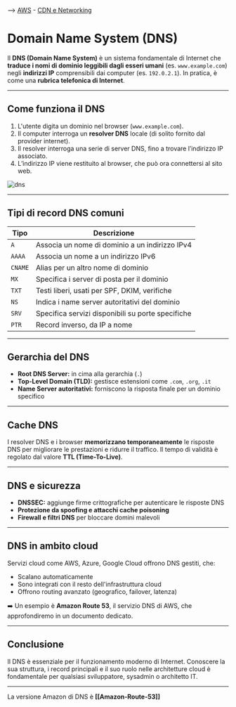 --> [AWS](00-Intro/AWS.md)  -  [CDN e Networking](03-CDN-e-Networking/Rete-globale-AWS.md)
# Domain Name System (DNS)

Il **DNS (Domain Name System)** è un sistema fondamentale di Internet che **traduce i nomi di dominio leggibili dagli esseri umani** (es. `www.example.com`) negli **indirizzi IP** comprensibili dai computer (es. `192.0.2.1`). In pratica, è come una **rubrica telefonica di Internet**.

---

## Come funziona il DNS

1. L'utente digita un dominio nel browser (`www.example.com`).
2. Il computer interroga un **resolver DNS** locale (di solito fornito dal provider internet).
3. Il resolver interroga una serie di server DNS, fino a trovare l’indirizzo IP associato.
4. L’indirizzo IP viene restituito al browser, che può ora connettersi al sito web.

![dns](dns.png)

---

## Tipi di record DNS comuni

|Tipo|Descrizione|
|---|---|
|`A`|Associa un nome di dominio a un indirizzo IPv4|
|`AAAA`|Associa un nome a un indirizzo IPv6|
|`CNAME`|Alias per un altro nome di dominio|
|`MX`|Specifica i server di posta per il dominio|
|`TXT`|Testi liberi, usati per SPF, DKIM, verifiche|
|`NS`|Indica i name server autoritativi del dominio|
|`SRV`|Specifica servizi disponibili su porte specifiche|
|`PTR`|Record inverso, da IP a nome|

---

## Gerarchia del DNS

- **Root DNS Server:** in cima alla gerarchia (`.`)
- **Top-Level Domain (TLD):** gestisce estensioni come `.com`, `.org`, `.it`
- **Name Server autoritativi:** forniscono la risposta finale per un dominio specifico

---

## Cache DNS

I resolver DNS e i browser **memorizzano temporaneamente** le risposte DNS per migliorare le prestazioni e ridurre il traffico. Il tempo di validità è regolato dal valore **TTL (Time-To-Live)**.

---

## DNS e sicurezza

- **DNSSEC:** aggiunge firme crittografiche per autenticare le risposte DNS
- **Protezione da spoofing e attacchi cache poisoning**
- **Firewall e filtri DNS** per bloccare domini malevoli

---

## DNS in ambito cloud

Servizi cloud come AWS, Azure, Google Cloud offrono DNS gestiti, che:

- Scalano automaticamente
- Sono integrati con il resto dell'infrastruttura cloud
- Offrono routing avanzato (geografico, failover, latenza)

➡️ Un esempio è **Amazon Route 53**, il servizio DNS di AWS, che approfondiremo in un documento dedicato.

---

## Conclusione

Il DNS è essenziale per il funzionamento moderno di Internet. Conoscere la sua struttura, i record principali e il suo ruolo nelle architetture cloud è fondamentale per qualsiasi sviluppatore, sysadmin o architetto IT.

---

La versione Amazon di DNS è **[[Amazon-Route-53]]**